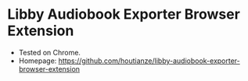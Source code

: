 Libby Audiobook Exporter Browser Extension
==========================================

- Tested on Chrome.
- Homepage: https://github.com/houtianze/libby-audiobook-exporter-browser-extension

